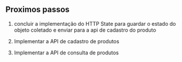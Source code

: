 ## Proximos passos

1. concluir a implementação do HTTP State para guardar o estado do objeto coletado e enviar para a api de cadastro do produto

2. Implementar a API de cadastro de produtos

3. Implementar a API de consulta de produtos


